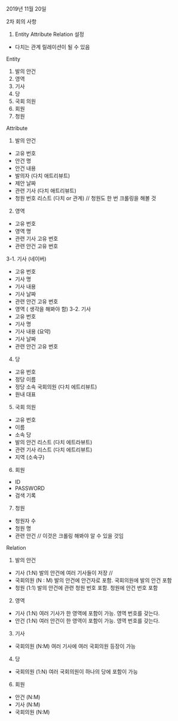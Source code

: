2019년 11월 20일

2차 회의 사항
1. Entity Attribute Relation 설정
* 다치는 관계 릴레이션이 될 수 있음

Entity
1. 발의 안건
2. 영역
3. 기사
4. 당
5. 국회 의원
6. 회원
7. 청원

Attribute
1. 발의 안건
- 고유 번호
- 안건 명
- 안건 내용
- 발의자 (다치 애트리뷰트)
- 제안 날짜
- 관련 기사 (다치 애트리뷰트)
- 청원 번호 리스트 (다치 or 관계) // 청원도 한 번 크롤링을 해볼 것

2. 영역
- 고유 번호
- 영역 명
- 관련 기사 고유 번호
- 관련 안건 고유 번호

3-1. 기사 (네이버)
- 고유 번호
- 기사 명
- 기사 내용
- 기사 날짜
- 관련 안건 고유 번호
- 영역 ( 생각을 해봐야 함)
3-2. 기사
- 고유 번호
- 기사 명
- 기사 내용 (요약)
- 기사 날짜
- 관련 안건 고유 번호

4. 당
- 고유 번호
- 정당 이름
- 정당 소속 국회의원 (다치 에트리뷰트)
- 원내 대표

5. 국회 의원
- 고유 번호
- 이름
- 소속 당
- 발의 안건 리스트 (다치 에트라뷰트)
- 관련 기사 리스트 (다치 에트리뷰트)
- 지역 (소속구)

6. 회원
- ID
- PASSWORD
- 검색 기록

7. 청원
- 청원자 수
- 청원 명
- 관련 안건
// 이것은 크롤링 해봐야 알 수 있을 것임

Relation

1. 발의 안건
- 기사 (1:N) 발의 안건에 여러 기사들이 저장 //
- 국회의원 (N : M) 발의 안건에 안건자로 포함. 국회의원에 발의 안건 포함
- 청원 (1:1) 발의 안건에 관련 청원 번호 포함. 청원에 안건 번호 포함

2. 영역
- 기사 (1:N) 여러 기사가 한 영역에 포함이 가능. 영역 번호를 갖는다.
- 안건 (1:N) 여러 안건이 한 영역이 포함이 가능. 영역 번호를 갖는다.

3. 기사
- 국회의원 (N:M) 여러 기사에 여러 국회의원 등장이 가능

4. 당
- 국회의원 (1:N) 여러 국회의원이 하나의 당에 포함이 가능

6. 회원
- 안건  (N:M)
- 기사 (N:M)
- 국회의원 (N:M)
